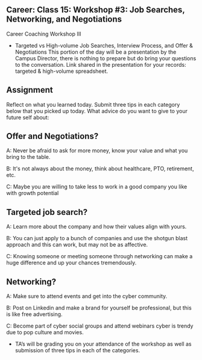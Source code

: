## Career: Class 15: Workshop #3: Job Searches, Networking, and Negotiations

Career Coaching Workshop III

- Targeted vs High-volume Job Searches, Interview Process, and Offer & Negotiations
This portion of the day will be a presentation by the Campus Director, there is nothing to prepare but do bring your questions to the conversation. Link shared in the presentation for your records: targeted & high-volume spreadsheet.

## Assignment

Reflect on what you learned today. Submit three tips in each category below that you picked up today. What advice do you want to give to your future self about:

## Offer and Negotiations?
A: Never be afraid to ask for more money, know your value and what you bring to the table.

B: It's not always about the money, think about healthcare, PTO, retirement, etc.

C: Maybe you are willing to take less to work in a good company you like with growth potential

## Targeted job search?
A: Learn more about the company and how their values align with yours.

B: You can just apply to a bunch of companies and use the shotgun blast approach and this can work, but may not be as affective.

C: Knowing someone or meeting someone through networking can make a huge difference and up your chances tremendously.

## Networking?
A: Make sure to attend events and get into the cyber community.

B: Post on Linkedin and make a brand for yourself be professional, but this is like free advertising.

C: Become part of cyber social groups and attend webinars cyber is trendy due to pop culture and movies.

- TA’s will be grading you on your attendance of the workshop as well as submission of three tips in each of the categories.
